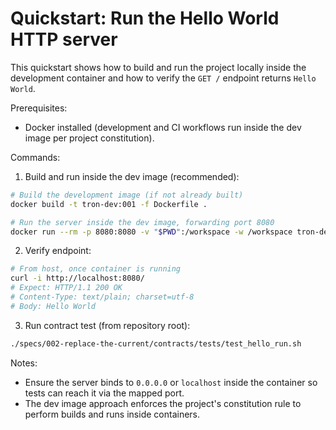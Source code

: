 # Quickstart: Run the Hello World HTTP server

This quickstart shows how to build and run the project locally inside the development container and how to verify the `GET /` endpoint returns `Hello World`.

Prerequisites:
- Docker installed (development and CI workflows run inside the dev image per project constitution).

Commands:

1. Build and run inside the dev image (recommended):

```bash
# Build the development image (if not already built)
docker build -t tron-dev:001 -f Dockerfile .

# Run the server inside the dev image, forwarding port 8080
docker run --rm -p 8080:8080 -v "$PWD":/workspace -w /workspace tron-dev:001 sh -c "cargo run"
```

2. Verify endpoint:

```bash
# From host, once container is running
curl -i http://localhost:8080/
# Expect: HTTP/1.1 200 OK
# Content-Type: text/plain; charset=utf-8
# Body: Hello World
```

3. Run contract test (from repository root):

```bash
./specs/002-replace-the-current/contracts/tests/test_hello_run.sh
```

Notes:
- Ensure the server binds to `0.0.0.0` or `localhost` inside the container so tests can reach it via the mapped port.
- The dev image approach enforces the project's constitution rule to perform builds and runs inside containers.
